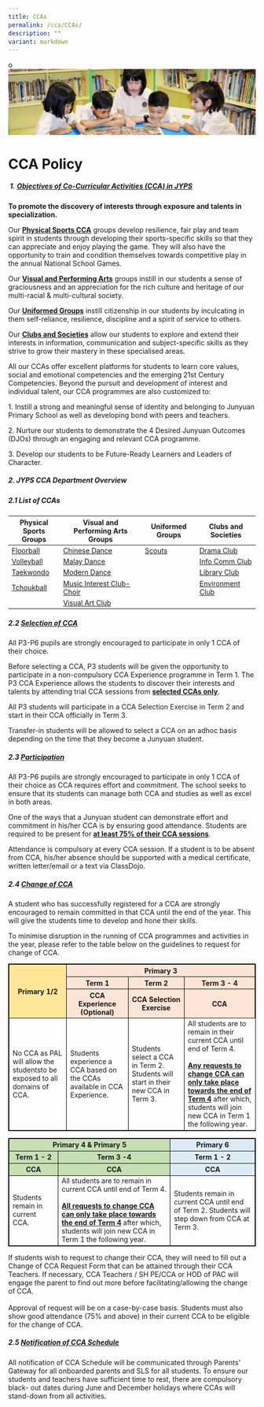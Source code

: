 ```yaml
---
title: CCAs
permalink: /cca/CCAs/
description: ""
variant: markdown
---
```

o![](/images/banner.gif)


CCA Policy 
====

##### &nbsp;**1.&nbsp;<u>Objectives of Co-Curricular Activities (CCA) in JYPS</u>**  
    
<b>To promote the discovery of interests through exposure and talents in specialization.</b>


Our <b><u>Physical Sports CCA</u></b> groups develop resilience, fair play and team spirit in students through developing their sports-specific skills so that they can appreciate and enjoy playing the game. They will also have the opportunity to train and condition themselves towards competitive play in the annual National School Games.&nbsp;

Our <b><u>Visual and Performing Arts</u></b> groups instill in our students a sense of graciousness and an appreciation for the rich culture and heritage of our multi-racial &amp; multi-cultural society.&nbsp;

Our <b><u>Uniformed Groups</u></b> instill citizenship in our students by inculcating in them self-reliance, resilience, discipline and a spirit of service to others.&nbsp;

Our <b><u>Clubs and Societies</u></b> allow our students to explore and extend their interests in information, communication and subject-specific skills as they strive to grow their mastery in these specialised areas.&nbsp;

All our CCAs offer excellent platforms for students to learn core values, social and emotional competencies and the emerging 21st Century Competencies. Beyond the pursuit and development of interest and individual talent, our CCA programmes are also customized to:&nbsp;

  1\. Instill a strong and meaningful sense of identity and belonging to Junyuan Primary School as well as developing bond with peers and teachers.&nbsp;


2\. Nurture our students to demonstrate the 4 Desired Junyuan Outcomes (DJOs) through an engaging and relevant CCA programme.
 

3\. Develop our students to be Future-Ready Learners and Leaders of Character.

 
##### **2\. JYPS CCA Department Overview**


##### **2.1 List of CCAs**

<table><thead><tr><th>Physical Sports<br>Groups</th><th>Visual and Performing Arts Groups</th><th>Uniformed Groups</th><th>Clubs and Societies</th></tr></thead><tbody><tr><td><a href="/cca/Physical-Sports-Group/Floorball/">Floorball</a></td><td><a href="/cca/Visual-and-Performing-Arts-Group/ChineseDance/">Chinese Dance</a></td><td><a href="/cca/Uniformed-Groups/ScoutsCubs/">Scouts</a></td><td><a href="/cca/Clubs-and-Societies/DramaClub/">Drama Club</a></td></tr><tr><td><a href="/cca/Physical-Sports-Group/Volleyball/">Volleyball</a></td><td><a href="/cca/Visual-and-Performing-Arts-Group/MalayDance/">Malay Dance</a></td><td></td><td><a href="/cca/Clubs-and-Societies/InfoCommClub/">Info Comm Club</a></td></tr><tr><td><a href="/cca/Physical-Sports-Group/TaeKwonDo/">Taekwondo</a></td><td><a href="/cca/Visual-and-Performing-Arts-Group/ModernDance/">Modern Dance</a></td><td> </td><td> <a href="/cca/Clubs-and-Societies/LibraryClub/">Library Club</a></td></tr><tr><td><a href="/cca/Physical-Sports-Group/Tchoukball/">Tchoukball</a></td><td><a rel="noopener noreferrer" target="_blank" href="/cca/Visual-and-Performing-Arts-Group/MusicInterestClub/">Music Interest Club-Choir</a></td><td> </td><td><a href="/cca/Clubs-and-Societies/EnvironmentClub/">Environment Club</a></td></tr><tr><td> </td><td><a rel="noopener noreferrer" target="_blank" href="/cca/Visual-and-Performing-Arts-Group/VisualArtsClub/">Visual Art Club</a><br></td><td> </td><td> </td></tr></tbody></table>


##### **2.2 <u>Selection of CCA</u>**  

All P3-P6 pupils are strongly encouraged to participate in only 1 CCA of their choice.

Before selecting a CCA, P3 students will be given the opportunity to participate in a non-compulsory CCA Experience programme in Term 1. The P3&nbsp;CCA&nbsp;Experience allows the students to discover their interests and talents by attending trial&nbsp;CCA&nbsp;sessions from&nbsp;<b><u>selected CCAs only</u></b>.

All P3 students will participate in a CCA Selection Exercise in Term 2 and start in their CCA officially in Term 3.

Transfer-in students will be allowed to select a CCA on an adhoc basis depending on the time that they become a Junyuan student.


##### **2.3 <u>Participation</u>**  

All P3-P6 pupils are strongly encouraged to participate in only 1 CCA of their choice as CCA requires effort and commitment. The school seeks to ensure that its students can manage both CCA and studies as well as excel in both areas.

One of the ways that a Junyuan student can demonstrate effort and commitment in his/her CCA is by ensuring good attendance. Students are required to be present for <b><u>at least 75% of their CCA sessions</u></b>.

Attendance is compulsory at every CCA session. If a student is to be absent from CCA, his/her absence should be supported with a medical certificate, written letter/email or a text via ClassDojo.


##### **2.4 <u>Change of CCA</u>**  

A student who has successfully registered for a CCA are strongly encouraged to
remain committed in that CCA until the end of the year. This will give the students
time to develop and hone their skills.

To minimise disruption in the running of CCA programmes and activities in the
year, please refer to the table below on the guidelines to request for change of
CCA.

<table style="border:1px solid black"><thead>
	<tr>
		<th style="background-color: #ffe699; border:1px solid black;     text-align:center;vertical-align:middle" rowspan="3">Primary 1/2</th>
		<th style="background-color:#fce4d6; border:1px solid black; text-align:center;vertical-align:middle" colspan="3">Primary 3</th>
	</tr>
	<tr>
		<th style="background-color:#fce4d6; border:1px solid black; text-align:center;vertical-align:middle">Term 1</th>
		<th style="background-color:#fce4d6; border:1px solid black; text-align:center;vertical-align:middle">Term 2</th>
		<th style="background-color:#fce4d6; border:1px solid black; text-align:center;vertical-align:middle">Term 3 - 4</th>   </tr>
<tr>
		<th style="background-color:#fce4d6; border:1px solid black; text-align:center;vertical-align:middle">CCA Experience (Optional)</th>
	<th style="background-color:#fce4d6; border:1px solid black; text-align:center;vertical-align:middle">CCA Selection Exercise</th>
	<th style="background-color:#fce4d6; border:1px solid black; text-align:center;vertical-align:middle">CCA</th>
	</tr>
	</thead>
	<tbody>
		<tr>
			<td style="border:1px solid black">No CCA as PAL will allow the studentsto be exposed to all domains of CCA.</td>
			<td style="border:1px solid black">Students experience a CCA based on the CCAs available in CCA Experience.</td>
			<td style="border:1px solid black">Students select a CCA in Term 2. Students will start in their new CCA in Term 3.</td>
			<td>All students are to remain in their current CCA until end of Term 4.<br><br><b><u>Any requests to change CCA can only take place towards the end of Term 4</u></b> after which, students will join new CCA in Term 1 the following year.</td></tr>
	</tbody>
</table>

<table style="border:1px solid black">
	<thead>
		<tr>
			<th style="background-color:#c6e0b4; border:1px solid black; text-align:center;vertical-align:middle" colspan="2">Primary 4 &amp; Primary 5</th>
			<th style="background-color:#ddebf7; border:1px solid black; text-align:center;vertical-align:middle"> Primary 6</th>
		</tr>
		<tr>
			<th style="background-color:#c6e0b4; border:1px solid black; text-align:center;vertical-align:middle">Term 1 - 2</th>
			<th style="background-color:#c6e0b4; border:1px solid black; text-align:center;vertical-align:middle">Term 3 -4 </th>
			<th style="background-color:#ddebf7; border:1px solid black; text-align:center;vertical-align:middle">Term 1 - 2</th>
		</tr>
		<tr>
			<th style="background-color:#c6e0b4; border:1px solid black; text-align:center;vertical-align:middle">CCA</th>
			<th style="background-color:#c6e0b4; border:1px solid black; text-align:center;vertical-align:middle">CCA</th>
			<th style="background-color:#ddebf7; border:1px solid black; text-align:center;vertical-align:middle">CCA</th>
		</tr>
	</thead>
	<tbody>
		<tr>
			<td style="border:1px solid black">Students remain in current CCA.</td>
			<td style="border:1px solid black">All students are to remain in current CCA until end of Term 4. <br><br><b><u>All requests to change CCA can only take place towards the end of Term 4</u></b> after which, students will join new CCA in Term 1 the following year.</td>
			<td style="border:1px solid black">Students remain in current CCA until end of Term 2. Students will step down from CCA at Term 3.</td>
		</tr>
	</tbody>
</table>

If students wish to request to change their CCA, they will need to fill out a
Change of CCA Request Form that can be attained through their CCA Teachers.
If necessary, CCA Teachers / SH PE/CCA or HOD of PAC will engage the
parent to find out more before facilitating/allowing the change of CCA.<br><br>
Approval of request will be on a case-by-case basis. Students must also show
good attendance (75% and above) in their current CCA to be eligible for the
change of CCA.

##### **2.5 <u>Notification of CCA Schedule</u>**  

All notification of CCA Schedule will be communicated through Parents’
Gateway for all onboarded parents and SLS for all students. To ensure our
students and teachers have sufficient time to rest, there are compulsory black-
out dates during June and December holidays where CCAs will stand-down from
all activities.